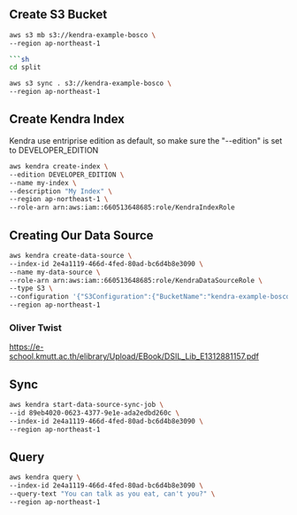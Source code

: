 ## Create S3 Bucket

```sh
aws s3 mb s3://kendra-example-bosco \
--region ap-northeast-1

```sh
cd split
```

```sh
aws s3 sync . s3://kendra-example-bosco \
--region ap-northeast-1
```

## Create Kendra Index

Kendra use entriprise edition as default, so make sure the "--edition" is set to DEVELOPER_EDITION

```sh
aws kendra create-index \
--edition DEVELOPER_EDITION \
--name my-index \
--description "My Index" \
--region ap-northeast-1 \
--role-arn arn:aws:iam::660513648685:role/KendraIndexRole
```

## Creating Our Data Source

```sh
aws kendra create-data-source \
--index-id 2e4a1119-466d-4fed-80ad-bc6d4b8e3090 \
--name my-data-source \
--role-arn arn:aws:iam::660513648685:role/KendraDataSourceRole \
--type S3 \
--configuration '{"S3Configuration":{"BucketName":"kendra-example-bosco"}}' \
--region ap-northeast-1
```

### Oliver Twist

https://e-school.kmutt.ac.th/elibrary/Upload/EBook/DSIL_Lib_E1312881157.pdf

## Sync

```sh
aws kendra start-data-source-sync-job \
--id 89eb4020-0623-4377-9e1e-ada2edbd260c \
--index-id 2e4a1119-466d-4fed-80ad-bc6d4b8e3090 \
--region ap-northeast-1
```

## Query

```sh
aws kendra query \
--index-id 2e4a1119-466d-4fed-80ad-bc6d4b8e3090 \
--query-text "You can talk as you eat, can't you?" \
--region ap-northeast-1
```
